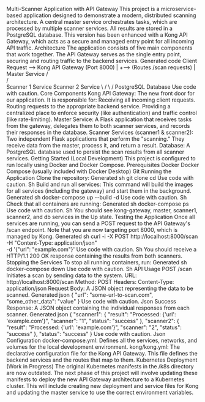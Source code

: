 Multi-Scanner Application with API Gateway
This project is a microservice-based application designed to demonstrate a modern, distributed scanning architecture. A central master service orchestrates tasks, which are processed by multiple scanner services. All results are stored in a PostgreSQL database.
This version has been enhanced with a Kong API Gateway, which acts as a secure and managed entry point for all incoming API traffic.
Architecture
The application consists of five main components that work together. The API Gateway serves as the single entry point, securing and routing traffic to the backend services.
Generated code
Client Request --> Kong API Gateway (Port 8000)
                       |
                       +--> (Routes /scan requests)
                       |
                    Master Service
                   /             \
                  /               \
         Scanner 1 Service   Scanner 2 Service
                   \               /
                    \             /
                  PostgreSQL Database
Use code with caution.
Core Components
Kong API Gateway: The new front door for our application. It is responsible for:
Receiving all incoming client requests.
Routing requests to the appropriate backend service.
Providing a centralized place to enforce security (like authentication) and traffic control (like rate-limiting).
Master Service: A Flask application that receives tasks from the gateway, delegates them to both scanner services, and records their responses in the database.
Scanner Services (scanner1 & scanner2): Two independent Flask applications that perform the "scanning." They receive data from the master, process it, and return a result.
Database: A PostgreSQL database used to persist the scan results from all scanner services.
Getting Started (Local Development)
This project is configured to run locally using Docker and Docker Compose.
Prerequisites
Docker
Docker Compose (usually included with Docker Desktop)
Git
Running the Application
Clone the repository:
Generated sh
git clone <repository-url>
cd <repository-name>
Use code with caution.
Sh
Build and run all services:
This command will build the images for all services (including the gateway) and start them in the background.
Generated sh
docker-compose up --build -d
Use code with caution.
Sh
Check that all containers are running:
Generated sh
docker-compose ps
Use code with caution.
Sh
You should see kong-gateway, master, scanner1, scanner2, and db services in the Up state.
Testing the Application
Once all services are running, you can send a POST request to the API Gateway's /scan endpoint. Note that you are now targeting port 8000, which is managed by Kong.
Generated sh
curl -i -X POST http://localhost:8000/scan \
     -H "Content-Type: application/json" \
     -d '{"url": "example.com"}'
Use code with caution.
Sh
You should receive a HTTP/1.1 200 OK response containing the results from both scanners.
Stopping the Services
To stop all running containers, run:
Generated sh
docker-compose down
Use code with caution.
Sh
API Usage
POST /scan
Initiates a scan by sending data to the system.
URL: http://localhost:8000/scan
Method: POST
Headers:
Content-Type: application/json
Request Body: A JSON object representing the data to be scanned.
Generated json
{
  "url": "some-url-to-scan.com",
  "some_other_data": "value"
}
Use code with caution.
Json
Success Response: A JSON object containing the individual responses from each scanner.
Generated json
{
  "scanner1": {
    "result": "Processed: {'url': 'example.com'}",
    "scanner": "1",
    "status": "success"
  },
  "scanner2": {
    "result": "Processed: {'url': 'example.com'}",
    "scanner": "2",
    "status": "success"
  },
  "status": "success"
}
Use code with caution.
Json
Configuration
docker-compose.yml: Defines all the services, networks, and volumes for the local development environment.
kong/kong.yml: The declarative configuration file for the Kong API Gateway. This file defines the backend services and the routes that map to them.
Kubernetes Deployment (Work in Progress)
The original Kubernetes manifests in the /k8s directory are now outdated. The next phase of this project will involve updating these manifests to deploy the new API Gateway architecture to a Kubernetes cluster. This will include creating new deployment and service files for Kong and updating the master service to use the correct environment variables.
